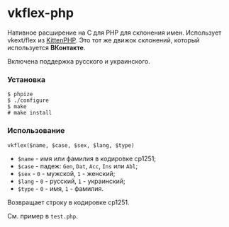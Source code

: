 # vkflex-php

Нативное расширение на C для PHP для склонения имен. Использует vkext/flex из [KittenPHP](https://github.com/vk-com/kphp-kdb). Это тот же движок склонений, который используется **ВКонтакте**.

Включена поддержка русского и украинского.


### Установка
```
$ phpize
$ ./configure
$ make
# make install
```

### Использование

`vkflex($name, $case, $sex, $lang, $type)`

- `$name` - имя или фамилия в кодировке cp1251;
- `$case` - падеж: `Gen`, `Dat`, `Acc`, `Ins` или `Abl`;
- `$sex` - `0` - мужской, `1` - женский;
- `$lang` - `0` - русский, `1` - украинский;
- `$type` - `0` - имя, `1` - фамилия.

Возвращает строку в кодировке cp1251.

См. пример в `test.php`.
